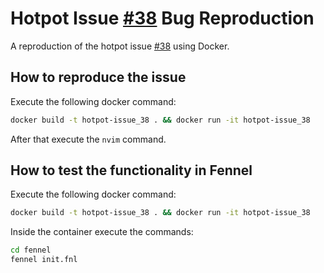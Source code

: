 # Hotpot Issue [#38](https://github.com/rktjmp/hotpot.nvim/issues/38) Bug Reproduction

A reproduction of the hotpot issue [#38](https://github.com/rktjmp/hotpot.nvim/issues/38) using Docker.

## How to reproduce the issue

Execute the following docker command:

```sh
docker build -t hotpot-issue_38 . && docker run -it hotpot-issue_38
```

After that execute the `nvim` command.

## How to test the functionality in Fennel

Execute the following docker command:

```sh
docker build -t hotpot-issue_38 . && docker run -it hotpot-issue_38
```

Inside the container execute the commands:

```sh
cd fennel
fennel init.fnl
```
